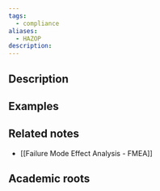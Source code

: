 ```yaml
---
tags:
  - compliance
aliases:
  - HAZOP
description:
---
```


## Description


## Examples 


## Related notes 
- [[Failure Mode Effect Analysis - FMEA]]

## Academic roots
